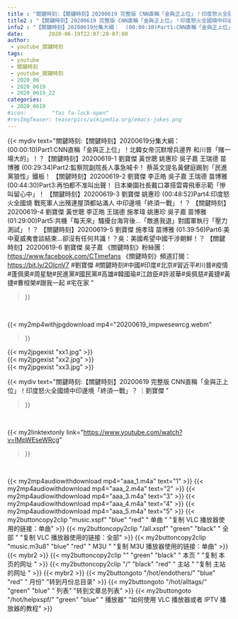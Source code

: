 ```yaml
---
title : "關鍵時刻:【關鍵時刻】20200619 完整版 CNN直稱「金與正上位」！印度怒火全國燒中印邊境「終須一戰」？ ｜劉寶傑 "
title2 : "【關鍵時刻】20200619 完整版 CNN直稱「金與正上位」！印度怒火全國燒中印邊境「終須一戰」？ ｜劉寶傑 "
info2 : "【關鍵時刻】20200619分集大綱：  (00:00:10)Part1:CNN直稱「金與正上位」！北韓女帝沉默增兵邊界 和川普「賭一場大的」！？【關鍵時刻】20200619-1 劉寶傑 黃世聰 姚惠珍 吳子嘉 王瑞德 苗博雅  (00:29:34)Part2:監察院副院長人事急喊卡！ 蔡英文提名黃健庭踢到「民進黨狼性」鐵板！ 【關鍵時刻】20200619-2 劉寶傑 李正皓 吳子嘉 王瑞德 苗博雅  (00:44:30)Part3:再怕都不准叫出聲！ 日本樂園社長戴口罩搭雲霄飛車示範「慘叫留心中」！ 【關鍵時刻】20200619-3 劉寶傑 姚惠珍  (00:48:52)Part4:印度怒火全國燒 戰死軍人出殯連屋頂都站滿人 中印邊境「終須一戰」！？ 【關鍵時刻】20200619-4 劉寶傑 黃世聰 李正皓 王瑞德 施孝瑋 姚惠珍 吳子嘉 苗博雅  (01:29:00)Part5:共機「每天來」騷擾台海背後…「敵進我退」對國軍執行「壓力測試」！？ 【關鍵時刻】20200619-5 劉寶傑 施孝瑋 苗博雅  (01:39:56)Part6:美中夏威夷會談結束…卻沒有任何共識！？吳：美國希望中國干涉朝鮮！？ 【關鍵時刻】20200619-6 劉寶傑 吳子嘉  《關鍵時刻》粉絲團：https://www.facebook.com/CTimefans 《關鍵時刻》頻道訂閱：https://bit.ly/2OlcnV7  #劉寶傑 #關鍵時刻#中國#印度#北京#習近平#川普#疫情#蓬佩奧#周星馳#民進黨#國民黨#高雄#韓國瑜#江啟臣#許淑華#吳佩慈#黃捷#黃捷#曹桓榮#跟我一起 #宅在家 "
date:        2020-06-19T22:07:28-07:00
author:
 - youtube_關鍵時刻
tags:
 - youtube
 - 關鍵時刻
 - youtube_關鍵時刻
 - 2020_06
 - 2020_0619
 - 2020_0619_22
categories:
 - 2020_0619
#icon:        "fas fa-lock-open"
#resImgTeaser: teaserpics/wikipedia.org/emacs-jokes.png
---
```


{{< mydiv text="關鍵時刻:【關鍵時刻】20200619分集大綱：  (00:00:10)Part1:CNN直稱「金與正上位」！北韓女帝沉默增兵邊界 和川普「賭一場大的」！？【關鍵時刻】20200619-1 劉寶傑 黃世聰 姚惠珍 吳子嘉 王瑞德 苗博雅  (00:29:34)Part2:監察院副院長人事急喊卡！ 蔡英文提名黃健庭踢到「民進黨狼性」鐵板！ 【關鍵時刻】20200619-2 劉寶傑 李正皓 吳子嘉 王瑞德 苗博雅  (00:44:30)Part3:再怕都不准叫出聲！ 日本樂園社長戴口罩搭雲霄飛車示範「慘叫留心中」！ 【關鍵時刻】20200619-3 劉寶傑 姚惠珍  (00:48:52)Part4:印度怒火全國燒 戰死軍人出殯連屋頂都站滿人 中印邊境「終須一戰」！？ 【關鍵時刻】20200619-4 劉寶傑 黃世聰 李正皓 王瑞德 施孝瑋 姚惠珍 吳子嘉 苗博雅  (01:29:00)Part5:共機「每天來」騷擾台海背後…「敵進我退」對國軍執行「壓力測試」！？ 【關鍵時刻】20200619-5 劉寶傑 施孝瑋 苗博雅  (01:39:56)Part6:美中夏威夷會談結束…卻沒有任何共識！？吳：美國希望中國干涉朝鮮！？ 【關鍵時刻】20200619-6 劉寶傑 吳子嘉  《關鍵時刻》粉絲團：https://www.facebook.com/CTimefans 《關鍵時刻》頻道訂閱：https://bit.ly/2OlcnV7  #劉寶傑 #關鍵時刻#中國#印度#北京#習近平#川普#疫情#蓬佩奧#周星馳#民進黨#國民黨#高雄#韓國瑜#江啟臣#許淑華#吳佩慈#黃捷#黃捷#曹桓榮#跟我一起 #宅在家 "
>}}
<br>


{{< my2mp4withjpgdownload mp4="20200619_impwesewrcg.webm"
>}}

{{< my2jpgexist "xx1.jpg" >}}<br>
{{< my2jpgexist "xx2.jpg" >}}<br>
{{< my2jpgexist "xx3.jpg" >}}<br>



{{< mydiv text="關鍵時刻:【關鍵時刻】20200619 完整版 CNN直稱「金與正上位」！印度怒火全國燒中印邊境「終須一戰」？ ｜劉寶傑 "
>}}
<br>

{{< my2linktextonly link="https://www.youtube.com/watch?v=IMpWEseWRcg"
>}}


<br>

{{< my2mp4audiowithdownload mp4="aaa_1.m4a"    text="1" >}}
{{< my2mp4audiowithdownload mp4="aaa_2.m4a"    text="2" >}}
{{< my2mp4audiowithdownload mp4="aaa_3.m4a"    text="3" >}}
{{< my2mp4audiowithdownload mp4="aaa_4.m4a"    text="4" >}}
{{< my2mp4audiowithdownload mp4="aaa_5.m4a"    text="5" >}}
{{< my2buttoncopy2clip "music.xspf"        "blue"   "red"    " 单曲 "  "复制 VLC 播放器使用的链接：单曲" >}} {{< my2buttoncopy2clip "/all.xspf"         "green"  "black"  " 全部 "  "复制 VLC 播放器使用的链接：全部" >}} {{< my2buttoncopy2clip "music.m3u8"        "blue"   "red"    " M3U  "    "复制 M3U 播放器使用的链接：单曲" >}} {{< mybr2 >}} {{< my2buttoncopy2clip ""                  "green"  "black"  " 本页 "    "复制 本页的网址 " >}} {{< my2buttoncopy2clip "/"                 "black"  "red"    " 主站 "    "复制 主站的网址 " >}} {{< mybr2 >}} {{< my2buttongoto      "/hot/endothers/"   "blue"   "red"    " 月份"   "转到月份总目录" >}} {{< my2buttongoto      "/hot/alltags/"     "green"  "blue"   " 列表"   "转到文章总列表" >}} {{< my2buttongoto      "/hot/helpxspf/"    "green"  "blue"   " 播放器" "如何使用 VLC 播放器或者 IPTV 播放器的教程" >}} 

